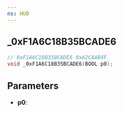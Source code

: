 ```yaml
---
ns: HUD
---
```

## _0xF1A6C18B35BCADE6

```c
// 0xF1A6C18B35BCADE6 0xA2CAAB4F
void _0xF1A6C18B35BCADE6(BOOL p0);
```


## Parameters
* **p0**: 

